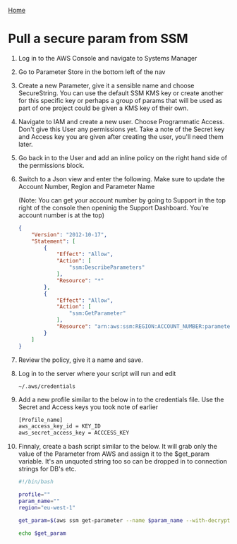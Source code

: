 <html><link rel="stylesheet" href="../assets/css/air.css"></html>

[Home](../index.html)

# Pull a secure param from SSM

1. Log in to the AWS Console and navigate to Systems Manager

2. Go to Parameter Store in the bottom left of the nav

3. Create a new Parameter, give it a sensible name and choose SecureString. You can use the default SSM KMS key or create another for this specific key or perhaps a group of params that will be used as part of one project could be given a KMS key of their own.

4. Navigate to IAM and create a new user. Choose Programmatic Access. Don't give this User any permissions yet. Take a note of the Secret key and Access key you are given after creating the user, you'll need them later.

5. Go back in to the User and add an inline policy on the right hand side of the permissions block.

6. Switch to a Json view and enter the following. Make sure to update the Account Number, Region and Parameter Name

   (Note: You can get your account number by going to Support in the top right of the console then openinig the Support Dashboard. You're account number is at the top)

   ```json
   {
       "Version": "2012-10-17",
       "Statement": [
           {
               "Effect": "Allow",
               "Action": [
                   "ssm:DescribeParameters"
               ],
               "Resource": "*"
           },
           {
               "Effect": "Allow",
               "Action": [
                   "ssm:GetParameter"
               ],
               "Resource": "arn:aws:ssm:REGION:ACCOUNT_NUMBER:parameter/PARAMETER_NAME"
           }
       ]
   }
   ```

7. Review the policy, give it a name and save.

8. Log in to the server where your script will run and edit 

      ```shell
      ~/.aws/credentials
      ```

9. Add a new profile similar to the below in to the credentials file. Use the Secret and Access keys you took note of earlier

      ```bash
      [Profile_name]
      aws_access_key_id = KEY_ID
      aws_secret_access_key = ACCCESS_KEY
      ```

10. Finnaly, create a bash script similar to the below. It will grab only the value of the Parameter from AWS and assign it to the $get_param variable. It's an unquoted string too so can be dropped in to connection strings for DB's etc.

       ```bash
       #!/bin/bash 
       
       profile=""
       param_name=""
       region="eu-west-1"
       
       get_param=$(aws ssm get-parameter --name $param_name --with-decryption --region $region --profile $profile --output text | awk '{ print $6 }')
       
       echo $get_param
       ```
